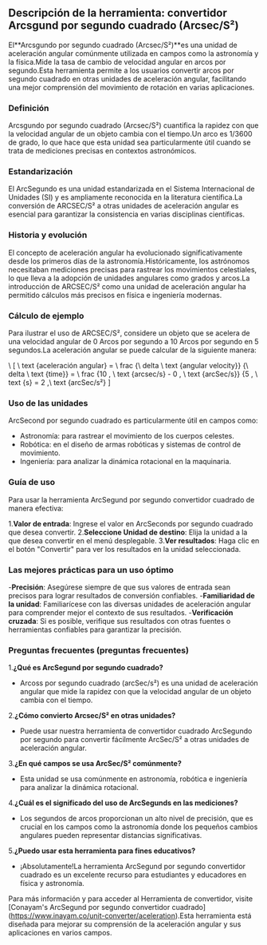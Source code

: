 ## Descripción de la herramienta: convertidor Arcsgund por segundo cuadrado (Arcsec/S²)

El**Arcsgundo por segundo cuadrado (Arcsec/S²)**es una unidad de aceleración angular comúnmente utilizada en campos como la astronomía y la física.Mide la tasa de cambio de velocidad angular en arcos por segundo.Esta herramienta permite a los usuarios convertir arcos por segundo cuadrado en otras unidades de aceleración angular, facilitando una mejor comprensión del movimiento de rotación en varias aplicaciones.

### Definición

Arcsgundo por segundo cuadrado (Arcsec/S²) cuantifica la rapidez con que la velocidad angular de un objeto cambia con el tiempo.Un arco es 1/3600 de grado, lo que hace que esta unidad sea particularmente útil cuando se trata de mediciones precisas en contextos astronómicos.

### Estandarización

El ArcSegundo es una unidad estandarizada en el Sistema Internacional de Unidades (SI) y es ampliamente reconocida en la literatura científica.La conversión de ARCSEC/S² a otras unidades de aceleración angular es esencial para garantizar la consistencia en varias disciplinas científicas.

### Historia y evolución

El concepto de aceleración angular ha evolucionado significativamente desde los primeros días de la astronomía.Históricamente, los astrónomos necesitaban mediciones precisas para rastrear los movimientos celestiales, lo que lleva a la adopción de unidades angulares como grados y arcos.La introducción de ARCSEC/S² como una unidad de aceleración angular ha permitido cálculos más precisos en física e ingeniería modernas.

### Cálculo de ejemplo

Para ilustrar el uso de ARCSEC/S², considere un objeto que se acelera de una velocidad angular de 0 Arcos por segundo a 10 Arcos por segundo en 5 segundos.La aceleración angular se puede calcular de la siguiente manera:

\ [
\ text {aceleración angular} = \ frac {\ delta \ text {angular velocity}} {\ delta \ text {time}} = \ frac {10 \, \ text {arcsec/s} - 0 \, \ text {arcSec/s}} {5 \, \ text {s} = 2 \,\ text {arcSec/s²}
\]

### Uso de las unidades

ArcSecond por segundo cuadrado es particularmente útil en campos como:

- Astronomía: para rastrear el movimiento de los cuerpos celestes.
- Robótica: en el diseño de armas robóticas y sistemas de control de movimiento.
- Ingeniería: para analizar la dinámica rotacional en la maquinaria.

### Guía de uso

Para usar la herramienta ArcSegund por segundo convertidor cuadrado de manera efectiva:

1.**Valor de entrada**: Ingrese el valor en ArcSeconds por segundo cuadrado que desea convertir.
2.**Seleccione Unidad de destino**: Elija la unidad a la que desea convertir en el menú desplegable.
3.**Ver resultados**: Haga clic en el botón "Convertir" para ver los resultados en la unidad seleccionada.

### Las mejores prácticas para un uso óptimo

-**Precisión**: Asegúrese siempre de que sus valores de entrada sean precisos para lograr resultados de conversión confiables.
-**Familiaridad de la unidad**: Familiarícese con las diversas unidades de aceleración angular para comprender mejor el contexto de sus resultados.
-**Verificación cruzada**: Si es posible, verifique sus resultados con otras fuentes o herramientas confiables para garantizar la precisión.

### Preguntas frecuentes (preguntas frecuentes)

1.**¿Qué es ArcSegund por segundo cuadrado?**
- Arcoss por segundo cuadrado (arcSec/s²) es una unidad de aceleración angular que mide la rapidez con que la velocidad angular de un objeto cambia con el tiempo.

2.**¿Cómo convierto Arcsec/S² en otras unidades?**
- Puede usar nuestra herramienta de convertidor cuadrado ArcSegundo por segundo para convertir fácilmente ArcSec/S² a otras unidades de aceleración angular.

3.**¿En qué campos se usa ArcSec/S² comúnmente?**
- Esta unidad se usa comúnmente en astronomía, robótica e ingeniería para analizar la dinámica rotacional.

4.**¿Cuál es el significado del uso de ArcSegunds en las mediciones?**
- Los segundos de arcos proporcionan un alto nivel de precisión, que es crucial en los campos como la astronomía donde los pequeños cambios angulares pueden representar distancias significativas.

5.**¿Puedo usar esta herramienta para fines educativos?**
- ¡Absolutamente!La herramienta ArcSegund por segundo convertidor cuadrado es un excelente recurso para estudiantes y educadores en física y astronomía.

Para más información y para acceder al Herramienta de convertidor, visite [Conayam's ArcSegund por segundo convertidor cuadrado] (https://www.inayam.co/unit-converter/aceleration).Esta herramienta está diseñada para mejorar su comprensión de la aceleración angular y sus aplicaciones en varios campos.